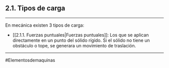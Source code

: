 ## 2.1. Tipos de carga
---
En mecánica existen 3 tipos de carga:
- [[2.1.1. Fuerzas puntuales|Fuerzas puntuales]]: Los que se aplican directamente en un punto del sólido rígido. Si el sólido no tiene un obstáculo o tope, se generara un movimiento de traslación.



---
#Elementosdemaquinas 